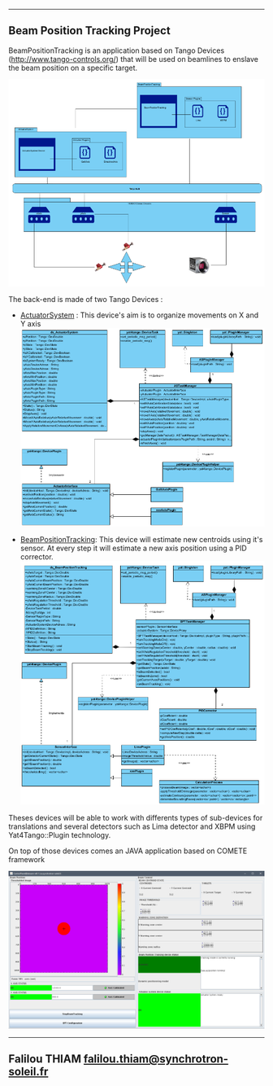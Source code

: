 ---------------------
Beam Position Tracking Project
---------------------
BeamPositionTracking is an application based on Tango Devices (http://www.tango-controls.org/) that will be used on beamlines to enslave the beam position on a specific target. 

![BPTPrincipe](Doc/Images/BPTPrincipe.png)

The back-end is made of two Tango Devices :
* [ActuatorSystem](https://rawgit.com/fthiam/BeamPositionTracking/master/TangoDevices/ActuatorSystem/ActuatorSystem/doc/doc_html/index.html) :  This device's aim is to organize movements on X and Y axis
![classesAS](Doc/Images/classesAS.png)


* [BeamPositionTracking](https://rawgit.com/fthiam/BeamPositionTracking/master/TangoDevices/BeamPositionTracking/BeamPositionTracking/doc/doc_html/index.html): This device will estimate new centroids using it's sensor. At every step it will estimate a new axis position using a PID corrector.
![classesBPT](Doc/Images/classesBPT.png)

Theses devices will be able to work with differents types of sub-devices for translations and several detectors such as Lima detector and XBPM using Yat4Tango::Plugin technology.

On top of those devices comes an JAVA application based on COMETE framework

![BPTCometeApp](Doc/Images/IMHView.png)

---------------------
Falilou THIAM
falilou.thiam@synchrotron-soleil.fr
---------------------
